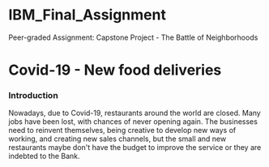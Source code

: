 # IBM_Final_Assignment
Peer-graded Assignment: Capstone Project - The Battle of Neighborhoods 

# Covid-19 - New food deliveries
<h3> Introduction </h3>
Nowadays, due to Covid-19, restaurants around the world are closed. Many jobs have been lost, with chances of never opening again. The businesses need to reinvent themselves, being creative to develop new ways of working, and creating new sales channels, but the small and new restaurants maybe don't have the budget to improve the service or they are indebted to the Bank.
